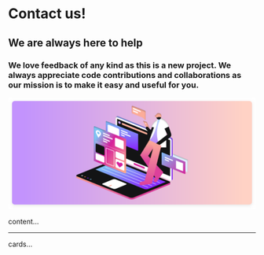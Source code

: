 # Contact us!

## We are always here to help

### We love feedback of any kind as this is a new project. We always appreciate code contributions and collaborations as our mission is to make it easy and useful for you.

<p align="center">
  <img src="assets/images/contact-us.svg"></img>
</p>

content...

---

cards...